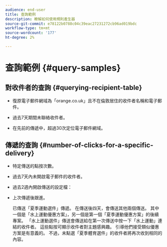 ```yaml
---
audience: end-user
title: 查詢範例
description: 瞭解如何使用規則產生器
source-git-commit: e78122b0788c04c39eac27231272cb96ad019bdc
workflow-type: tm+mt
source-wordcount: '177'
ht-degree: 2%

---
```


# 查詢範例 {#query-samples}

## 對收件者的查詢 {#querying-recipient-table}

* 復原電子郵件網域為「orange.co.uk」且不在倫敦居住的收件者名稱和電子郵件。

* 過去7天期間未聯絡收件者。

* 在先前的傳遞中，超過30次定位電子郵件網域。

## 傳遞的查詢 {#number-of-clicks-for-a-specific-delivery}

* 特定傳送的點按次數。

* 過去7天內未開啟電子郵件的收件者。

* 過去2週內開啟傳送的設定檔：

* 上次傳遞後跟進。

  已傳送「夏季運動選件」傳遞。 在傳送後四天，會傳送其他兩個傳送。 其中一個是「水上運動優惠方案」，另一個是第一個「夏季運動優惠方案」的後續專案。 「水上運動選件」傳送會傳送給在第一次傳送中按一下「水上運動」連結的收件者。 這些點按可顯示收件者對主題感興趣。 引導他們接受類似優惠方案是有意義的。 不過，未點選「夏季體育選件」的收件者將再次收到相同的內容。
